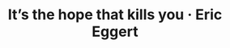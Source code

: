 ---
layout: bookmark
title: It’s the hope that kills you · Eric Eggert
tags:
  - Bookmarks
  - Accessibility
created: '2024-02-04T09:15:50.616Z'
link: https://yatil.net/blog/hope-kills-you
id: 729315789
excerpt: Musings about the accessibility industry.
image: https://yatil.net/blog/hope-kills-you/og-image.png
---